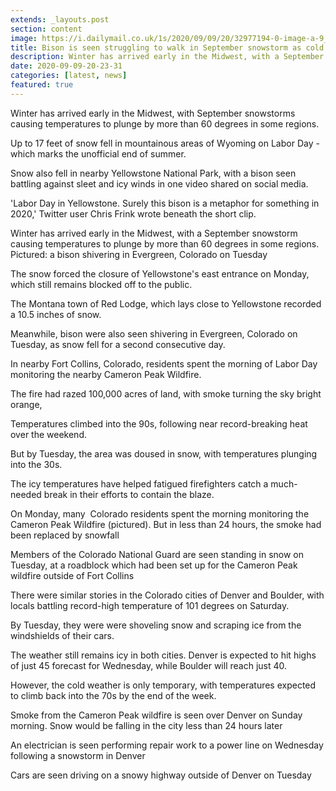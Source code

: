```yaml
---
extends: _layouts.post
section: content
image: https://i.dailymail.co.uk/1s/2020/09/09/20/32977194-0-image-a-9_1599679143598.jpg 
title: Bison is seen struggling to walk in September snowstorm as cold snap sweeps Rocky Mountains 
description: Winter has arrived early in the Midwest, with a September snowstorms causing temperatures to plunge by more than 60 degrees in some regions. 
date: 2020-09-09-20-23-31 
categories: [latest, news] 
featured: true 
--- 
```

Winter has arrived early in the Midwest, with September snowstorms causing temperatures to plunge by more than 60 degrees in some regions. 

Up to 17 feet of snow fell in mountainous areas of Wyoming on Labor Day - which marks the unofficial end of summer. 

Snow also fell in nearby Yellowstone National Park, with a bison seen battling against sleet and icy winds in one video shared on social media. 

'Labor Day in Yellowstone. Surely this bison is a metaphor for something in 2020,' Twitter user Chris Frink wrote beneath the short clip. 

Winter has arrived early in the Midwest, with a September snowstorm causing temperatures to plunge by more than 60 degrees in some regions.  Pictured: a bison shivering in Evergreen, Colorado on Tuesday

The snow forced the closure of Yellowstone's east entrance on Monday, which still remains blocked off to the public. 

The Montana town of Red Lodge, which lays close to Yellowstone recorded a 10.5 inches of snow. 

Meanwhile, bison were also seen shivering in Evergreen, Colorado on Tuesday, as snow fell for a second consecutive day. 

In nearby Fort Collins, Colorado, residents spent the morning of Labor Day monitoring the nearby Cameron Peak Wildfire. 

The fire had razed 100,000 acres of land, with smoke turning the sky bright orange, 

Temperatures climbed into the 90s, following near record-breaking heat over the weekend. 

But by Tuesday, the area was doused in snow, with temperatures plunging into the 30s. 

The icy temperatures have helped fatigued firefighters catch a much-needed break in their efforts to contain the blaze.  

On Monday, many  Colorado residents spent the morning monitoring the Cameron Peak Wildfire (pictured). But in less than 24 hours, the smoke had been replaced by snowfall 

Members of the Colorado National Guard are seen standing in snow on Tuesday, at a roadblock which had been set up for the Cameron Peak wildfire outside of Fort Collins 

There were similar stories in the Colorado cities of Denver and Boulder, with locals battling record-high temperature of 101 degrees on Saturday. 

By Tuesday, they were were shoveling snow and scraping ice from the windshields of their cars. 

The weather still remains icy in both cities. Denver is expected to hit highs of just 45 forecast for Wednesday, while Boulder will reach just 40. 

However, the cold weather is only temporary, with temperatures expected to climb back into the 70s by the end of the week. 

Smoke from the Cameron Peak wildfire is seen over Denver on Sunday morning. Snow would be falling in the city less than 24 hours later 

An electrician is seen performing repair work to a power line on Wednesday following a snowstorm in Denver 

Cars are seen driving on a snowy highway outside of Denver on Tuesday 

